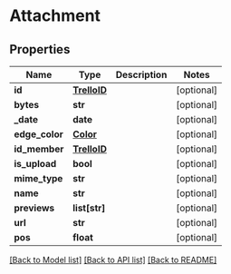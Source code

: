 # Attachment

## Properties
Name | Type | Description | Notes
------------ | ------------- | ------------- | -------------
**id** | [**TrelloID**](TrelloID.md) |  | [optional] 
**bytes** | **str** |  | [optional] 
**_date** | **date** |  | [optional] 
**edge_color** | [**Color**](Color.md) |  | [optional] 
**id_member** | [**TrelloID**](TrelloID.md) |  | [optional] 
**is_upload** | **bool** |  | [optional] 
**mime_type** | **str** |  | [optional] 
**name** | **str** |  | [optional] 
**previews** | **list[str]** |  | [optional] 
**url** | **str** |  | [optional] 
**pos** | **float** |  | [optional] 

[[Back to Model list]](../README.md#documentation-for-models) [[Back to API list]](../README.md#documentation-for-api-endpoints) [[Back to README]](../README.md)

